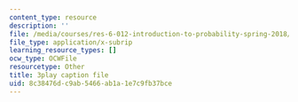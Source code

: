 ```yaml
---
content_type: resource
description: ''
file: /media/courses/res-6-012-introduction-to-probability-spring-2018/8c38476dc9ab5466ab1a1e7c9fb37bce_47W1ApSRUqs.vtt
file_type: application/x-subrip
learning_resource_types: []
ocw_type: OCWFile
resourcetype: Other
title: 3play caption file
uid: 8c38476d-c9ab-5466-ab1a-1e7c9fb37bce
---
```

